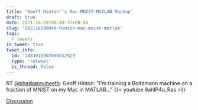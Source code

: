 ```yaml
---
title: 'Geoff Hinton''s Mac-MNIST-MATLAB Mashup'
draft: true
date: 2021-10-29T09:49:37+00:00
slug: '202110290949-hinton-mac-mnist-matlab'
tags:
  - tweets
is_tweet: true
tweet_info:
  id: '1453916907090812929'
  type: 'retweet'
  is_thread: False
---
```




RT [@bhaskaravineeth](https://x.com/bhaskaravineeth): Geoff Hinton: "I'm training a Boltzmann machine on a fraction of MNIST on my Mac in MATLAB..." {{< youtube 9ahlP4u_Ras >}}

[Discussion](https://x.com/sytelus/status/1453916907090812929)
